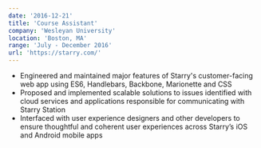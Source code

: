 ```yaml
---
date: '2016-12-21'
title: 'Course Assistant'
company: 'Wesleyan University'
location: 'Boston, MA'
range: 'July - December 2016'
url: 'https://starry.com/'
---
```


- Engineered and maintained major features of Starry's customer-facing web app using ES6, Handlebars, Backbone, Marionette and CSS
- Proposed and implemented scalable solutions to issues identified with cloud services and applications responsible for communicating with Starry Station
- Interfaced with user experience designers and other developers to ensure thoughtful and coherent user experiences across Starry’s iOS and Android mobile apps
